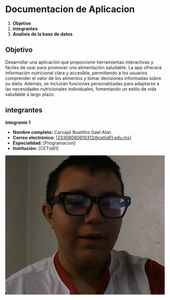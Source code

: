 # Documentacion de Aplicacion
1. **Objetivo**
2. **integrantes**
3. **Analisis de la base de datos**

## Objetivo
Desarrollar una aplicación que proporcione herramientas interactivas y fáciles de usar para promover una alimentación saludable. La app ofrecerá información nutricional clara y accesible, permitiendo a los usuarios comprender el valor de los alimentos y tomar decisiones informadas sobre su dieta. Además, se incluirán funciones personalizadas para adaptarse a las necesidades nutricionales individuales, fomentando un estilo de vida saludable a largo plazo.

## integrantes 
**integrante 1**
- **Nombre completo:** Carvajal Bustillos Gael Alan
- **Correo electrónico:** [23308060610312@cetis61.edu.mx]
- **Especialidad:** [Programacion]
- **Institución:** [CETis61]

<img src="Gael1.jpg" alt="Mi Foto" >
